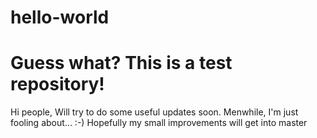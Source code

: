 # hello-world
Guess what? This is a test repository!
================================

Hi people,
Will try to do some useful updates soon. Menwhile, I'm just fooling about... :-)
Hopefully my small improvements will get into master

